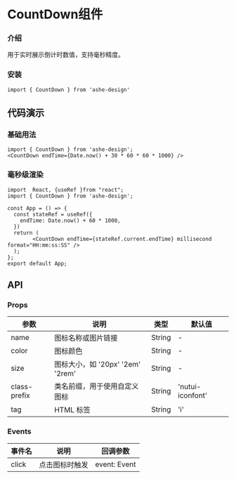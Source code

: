 #  CountDown组件

### 介绍

用于实时展示倒计时数值，支持毫秒精度。

### 安装
```tsx
import { CountDown } from 'ashe-design'
```

## 代码演示

### 基础用法

```tsx
import { CountDown } from 'ashe-design';
<CountDown endTime={Date.now() + 30 * 60 * 60 * 1000} />
```

### 毫秒级渲染

```tsx
import  React, {useRef }from "react";
import { CountDown } from 'ashe-design';

const App = () => {
  const stateRef = useRef({
    endTime: Date.now() + 60 * 1000,
  })
  return (
        <CountDown endTime={stateRef.current.endTime} millisecond format="HH:mm:ss:SS" />
  );
};
export default App;
```



## API

### Props

| 参数         | 说明                             | 类型   | 默认值           |
|--------------|----------------------------------|--------|------------------|
| name         | 图标名称或图片链接               | String | -                |
| color        | 图标颜色                         | String | -                |
| size         | 图标大小，如 '20px' '2em' '2rem' | String | -                |
| class-prefix | 类名前缀，用于使用自定义图标     | String | 'nutui-iconfont' |
| tag          | HTML 标签                        | String | 'i'              |

### Events

| 事件名 | 说明           | 回调参数     |
|--------|----------------|--------------|
| click  | 点击图标时触发 | event: Event |
